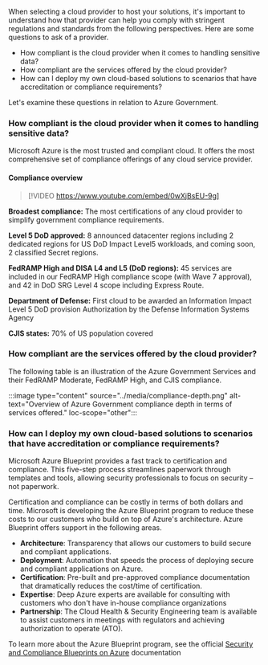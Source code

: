 When selecting a cloud provider to host your solutions, it's important to understand how that provider can help you comply with stringent regulations and standards from the following perspectives. Here are some questions to ask of a provider.

- How compliant is the cloud provider when it comes to handling sensitive data?
- How compliant are the services offered by the cloud provider?
- How can I deploy my own cloud-based solutions to scenarios that have accreditation or compliance requirements?

Let's examine these questions in relation to Azure Government. 

### How compliant is the cloud provider when it comes to handling sensitive data?

Microsoft Azure is the most trusted and compliant cloud. It offers the most comprehensive set of compliance offerings of any cloud service provider.

#### Compliance overview

> [!VIDEO https://www.youtube.com/embed/0wXjBsEU-9g]

**Broadest compliance:** The most certifications of any cloud provider to simplify government compliance requirements.

**Level 5 DoD approved:** 8 announced datacenter regions including 2 dedicated regions for US DoD Impact Level5 workloads, and coming soon, 2 classified Secret regions.
 
**FedRAMP High and DISA L4 and L5 (DoD regions):** 45 services are included in our FedRAMP High compliance scope (with Wave 7 approval), and 42 in DoD SRG Level 4 scope including Express Route.

**Department of Defense:** First cloud to be awarded an Information Impact Level 5 DoD provision Authorization by the Defense Information Systems Agency

**CJIS states:** 70% of US population covered

### How compliant are the services offered by the cloud provider?

The following table is an illustration of the Azure Government Services and their FedRAMP Moderate, FedRAMP High, and CJIS compliance. 

:::image type="content" source="../media/compliance-depth.png" alt-text="Overview of Azure Government compliance depth in terms of services offered." loc-scope="other"::: <!-- Azure Government Services, no-loc -->


### How can I deploy my own cloud-based solutions to scenarios that have accreditation or compliance requirements?

Microsoft Azure Blueprint provides a fast track to certification and compliance. This five-step process streamlines paperwork through templates and tools, allowing security professionals to focus on security – not paperwork.

Certification and compliance can be costly in terms of both dollars and time. Microsoft is developing the Azure Blueprint program to reduce these costs to our customers who build on top of Azure's architecture. Azure Blueprint offers support in the following areas. 

- **Architecture**: Transparency that allows our customers to build secure and compliant applications.
- **Deployment**: Automation that speeds the process of deploying secure and compliant applications on Azure.
- **Certification**: Pre-built and pre-approved compliance documentation that dramatically reduces the cost/time of certification.
- **Expertise**: Deep Azure experts are available for consulting with customers who don't have in-house compliance organizations
- **Partnership**: The Cloud Health & Security Engineering team is available to assist customers in meetings with regulators and achieving authorization to operate (ATO).

To learn more about the Azure Blueprint program, see the official [Security and Compliance Blueprints on Azure](https://servicetrust.microsoft.com/ViewPage/BlueprintOverview) documentation
